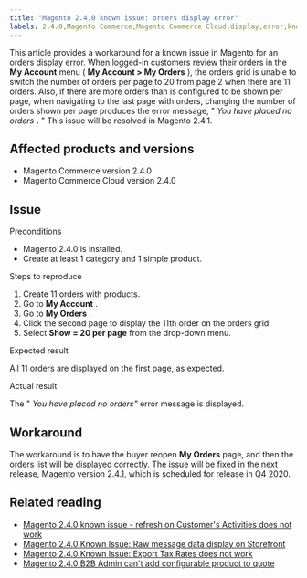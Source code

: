 ```yaml
---
title: "Magento 2.4.0 known issue: orders display error"
labels: 2.4.0,Magento Commerce,Magento Commerce Cloud,display,error,known issues,orders
---
```


This article provides a workaround for a known issue in Magento for an orders display error. When logged-in customers review their orders in the **My Account** menu ( **My Account > My Orders** ), the orders grid is unable to switch the number of orders per page to 20 from page 2 when there are 11 orders. Also, if there are more orders than is configured to be shown per page, when navigating to the last page with orders, changing the number of orders shown per page produces the error message, " *You have placed no orders*  **.** " This issue will be resolved in Magento 2.4.1.

## Affected products and versions

* Magento Commerce version 2.4.0
* Magento Commerce Cloud version 2.4.0

## Issue

 <span class="wysiwyg-underline">Preconditions</span> 

* Magento 2.4.0 is installed.
* Create at least 1 category and 1 simple product.

 <span class="wysiwyg-underline">Steps to reproduce</span> 

1. Create 11 orders with products.
1. Go to **My Account** .
1. Go to **My Orders** .
1. Click the second page to display the 11th order on the orders grid.
1. Select **Show = 20 per page** from the drop-down menu.

 <span class="wysiwyg-underline">Expected result</span> 

All 11 orders are displayed on the first page, as expected.

 <span class="wysiwyg-underline">Actual result</span> 

The " *You have placed no orders"* error message is displayed.

## Workaround

The workaround is to have the buyer reopen **My Orders** page, and then the orders list will be displayed correctly. The issue will be fixed in the next release, Magento version 2.4.1, which is scheduled for release in Q4 2020.

## Related reading

* [Magento 2.4.0 known issue - refresh on Customer's Activities does not work](https://support.magento.com/hc/en-us/articles/360046091332)
* [Magento 2.4.0 Known Issue: Raw message data display on Storefront](https://support.magento.com/hc/en-us/articles/360045804332)
* [Magento 2.4.0 Known Issue: Export Tax Rates does not work](https://support.magento.com/hc/en-us/articles/360045850032)
* [Magento 2.4.0 B2B Admin can't add configurable product to quote](https://support.magento.com/hc/en-us/articles/360046801971)

